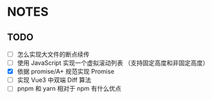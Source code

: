 # NOTES

## TODO

- [ ] 怎么实现大文件的断点续传
- [ ] 使用 JavaScript 实现一个虚拟滚动列表 （支持固定高度和非固定高度）
- [x] 依据 promise/A+ 规范实现 Promise
- [ ] 实现 Vue3 中双端 Diff 算法
- [ ] pnpm 和 yarn 相对于 npm 有什么优点
